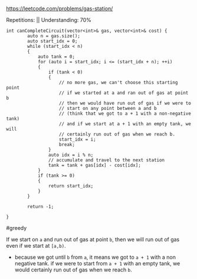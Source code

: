 https://leetcode.com/problems/gas-station/

Repetitions: ||
Understanding: 70%

```
int canCompleteCircuit(vector<int>& gas, vector<int>& cost) {
        auto n = gas.size();
        auto start_idx = 0;
        while (start_idx < n)
        {
            auto tank = 0;
            for (auto i = start_idx; i <= (start_idx + n); ++i)
            {
                if (tank < 0)
                {
                    // no more gas, we can't choose this starting point
                    // if we started at a and ran out of gas at point b
                    // then we would have run out of gas if we were to 
                    // start on any point between a and b
                    // (think that we got to a + 1 with a non-negative tank)
                    // and if we start at a + 1 with an empty tank, we will
                    // certainly run out of gas when we reach b.
                    start_idx = i;
                    break;
                }
                auto idx = i % n;
                // accumulate and travel to the next station
                tank = tank + gas[idx] - cost[idx];
            }
            if (tank >= 0)
            {
                return start_idx;
            }
        }

        return -1;

}
```

#greedy

If we start on `a` and run out of gas at point `b`, then we will run out of gas even if we start at `[a,b)`.
- because we got until `b` from `a`, it means we got to `a + 1` with a non negative tank. if we were to start from `a + 1` with an empty tank, we would certainly run out of gas when we reach `b`.


